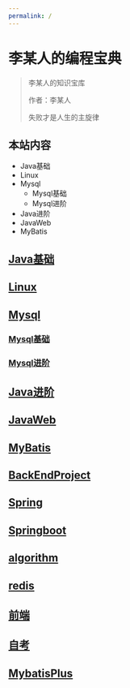 ```yaml
---
permalink: /
---
```


# 李某人的编程宝典

> 李某人的知识宝库
>
> 作者：李某人
>
> 失败才是人生的主旋律

## 本站内容

- Java基础
- Linux
- Mysql
  - Mysql基础
  - Mysql进阶
- Java进阶
- JavaWeb
- MyBatis

## [Java基础](/Java基础/)

## [Linux](/Linux/)

## [Mysql](/Mysql/)

### [Mysql基础](/Mysql/Mysql基础/)

### [Mysql进阶](/Mysql/Mysql进阶/)

## [Java进阶](/Java进阶/)

## [JavaWeb](/JavaWeb/)

## [MyBatis](/MyBatis/)

## [BackEndProject](/后端项目/)

## [Spring](/Spring/)

## [Springboot](/Springboot/)

## [algorithm](/算法/)

## [redis](/redis/)

## [前端](/前端/)

## [自考](/自考/)

## [MybatisPlus](/MybatisPlus/)

